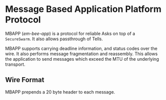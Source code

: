# Message Based Application Platform Protocol
MBAPP (*em-bee-app*) is a protocol for reliable Asks on top of a `SecureSwarm`.
It also allows passthrough of Tells.

MBAPP supports carrying deadline information, and status codes over the wire.
It also performs message fragmentation and reassembly.
This allows the application to send messages which exceed the MTU of the underlying transport.

## Wire Format
MBAPP prepends a 20 byte header to each message.

